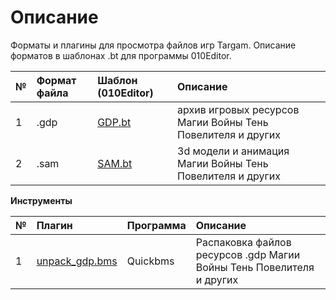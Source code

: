 # Описание

Форматы и плагины для просмотра файлов игр Targam. Описание форматов в шаблонах .bt для программы 010Editor.

 № | Формат файла       | Шаблон (010Editor)     |    Описание |
| :--- | :--------- | :----------- | :---------- |
| 1 | .gdp        | [GDP.bt](https://github.com/AlexKimov/targem-file-formats/blob/master/templates/010editor/GDP.bt)  |   архив игровых ресурсов Магии Войны Тень Повелителя и других |
| 2 | .sam        | [SAM.bt](https://github.com/AlexKimov/targem-file-formats/blob/master/templates/010editor/SAM.bt)  |   3d модели и анимация Магии Войны Тень Повелителя и других |

**Инструменты**

| № | Плагин       | Программа | Описание |  
| :--- | :--------- | :----------- | :---- | 
| 1 | [unpack_gdp.bms](https://github.com/AlexKimov/targem-file-formats/blob/master/scripts/quickbms/unpack_gdp.bms) | Quickbms | Распаковка файлов ресурсов .gdp Магии Войны Тень Повелителя и других |